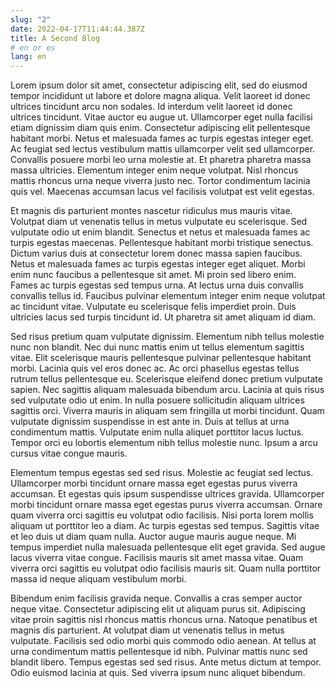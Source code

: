 ```yaml
---
slug: "2"
date: 2022-04-17T11:44:44.387Z
title: A Second Blog
# en or es
lang: en
---
```

Lorem ipsum dolor sit amet, consectetur adipiscing elit, sed do eiusmod tempor incididunt ut labore et dolore magna aliqua. Velit laoreet id donec ultrices tincidunt arcu non sodales. Id interdum velit laoreet id donec ultrices tincidunt. Vitae auctor eu augue ut. Ullamcorper eget nulla facilisi etiam dignissim diam quis enim. Consectetur adipiscing elit pellentesque habitant morbi. Netus et malesuada fames ac turpis egestas integer eget. Ac feugiat sed lectus vestibulum mattis ullamcorper velit sed ullamcorper. Convallis posuere morbi leo urna molestie at. Et pharetra pharetra massa massa ultricies. Elementum integer enim neque volutpat. Nisl rhoncus mattis rhoncus urna neque viverra justo nec. Tortor condimentum lacinia quis vel. Maecenas accumsan lacus vel facilisis volutpat est velit egestas.

Et magnis dis parturient montes nascetur ridiculus mus mauris vitae. Volutpat diam ut venenatis tellus in metus vulputate eu scelerisque. Sed vulputate odio ut enim blandit. Senectus et netus et malesuada fames ac turpis egestas maecenas. Pellentesque habitant morbi tristique senectus. Dictum varius duis at consectetur lorem donec massa sapien faucibus. Netus et malesuada fames ac turpis egestas integer eget aliquet. Morbi enim nunc faucibus a pellentesque sit amet. Mi proin sed libero enim. Fames ac turpis egestas sed tempus urna. At lectus urna duis convallis convallis tellus id. Faucibus pulvinar elementum integer enim neque volutpat ac tincidunt vitae. Vulputate eu scelerisque felis imperdiet proin. Duis ultricies lacus sed turpis tincidunt id. Ut pharetra sit amet aliquam id diam.

Sed risus pretium quam vulputate dignissim. Elementum nibh tellus molestie nunc non blandit. Nec dui nunc mattis enim ut tellus elementum sagittis vitae. Elit scelerisque mauris pellentesque pulvinar pellentesque habitant morbi. Lacinia quis vel eros donec ac. Ac orci phasellus egestas tellus rutrum tellus pellentesque eu. Scelerisque eleifend donec pretium vulputate sapien. Nec sagittis aliquam malesuada bibendum arcu. Lacinia at quis risus sed vulputate odio ut enim. In nulla posuere sollicitudin aliquam ultrices sagittis orci. Viverra mauris in aliquam sem fringilla ut morbi tincidunt. Quam vulputate dignissim suspendisse in est ante in. Duis at tellus at urna condimentum mattis. Vulputate enim nulla aliquet porttitor lacus luctus. Tempor orci eu lobortis elementum nibh tellus molestie nunc. Ipsum a arcu cursus vitae congue mauris.

Elementum tempus egestas sed sed risus. Molestie ac feugiat sed lectus. Ullamcorper morbi tincidunt ornare massa eget egestas purus viverra accumsan. Et egestas quis ipsum suspendisse ultrices gravida. Ullamcorper morbi tincidunt ornare massa eget egestas purus viverra accumsan. Ornare quam viverra orci sagittis eu volutpat odio facilisis. Nisi porta lorem mollis aliquam ut porttitor leo a diam. Ac turpis egestas sed tempus. Sagittis vitae et leo duis ut diam quam nulla. Auctor augue mauris augue neque. Mi tempus imperdiet nulla malesuada pellentesque elit eget gravida. Sed augue lacus viverra vitae congue. Facilisis mauris sit amet massa vitae. Quam viverra orci sagittis eu volutpat odio facilisis mauris sit. Quam nulla porttitor massa id neque aliquam vestibulum morbi.

Bibendum enim facilisis gravida neque. Convallis a cras semper auctor neque vitae. Consectetur adipiscing elit ut aliquam purus sit. Adipiscing vitae proin sagittis nisl rhoncus mattis rhoncus urna. Natoque penatibus et magnis dis parturient. At volutpat diam ut venenatis tellus in metus vulputate. Facilisis sed odio morbi quis commodo odio aenean. At tellus at urna condimentum mattis pellentesque id nibh. Pulvinar mattis nunc sed blandit libero. Tempus egestas sed sed risus. Ante metus dictum at tempor. Odio euismod lacinia at quis. Sed viverra ipsum nunc aliquet bibendum.